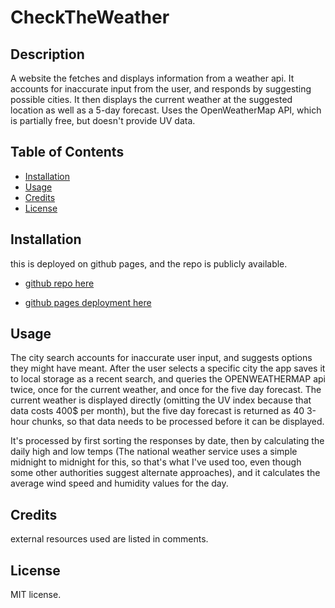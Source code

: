 # CheckTheWeather
## Description
A website the fetches and displays information from a weather api. It accounts for inaccurate input from the user, and responds by suggesting possible cities. It then displays the current weather at the suggested location as well as a 5-day forecast. Uses the OpenWeatherMap API, which is partially free, but doesn't provide UV data.

## Table of Contents
- [Installation](#installation)
- [Usage](#usage)
- [Credits](#credits)
- [License](#license)


## Installation
this is deployed on github pages, and the repo is publicly available.

* [github repo here](https://github.com/jamesyoungGHusername/CheckTheWeather)

* [github pages deployment here]()

## Usage
The city search accounts for inaccurate user input, and suggests options they might have meant. After the user selects a specific city the app saves it to local storage as a recent search, and queries the OPENWEATHERMAP api twice, once for the current weather, and once for the five day forecast. The current weather is displayed directly (omitting the UV index because that data costs 400$ per month), but the five day forecast is returned as 40 3-hour chunks, so that data needs to be processed before it can be displayed.

It's processed by first sorting the responses by date, then by calculating the daily high and low temps (The national weather service uses a simple midnight to midnight for this, so that's what I've used too, even though some other authorities suggest alternate approaches), and it calculates the average wind speed and humidity values for the day.


## Credits
external resources used are listed in comments.

## License
MIT license.